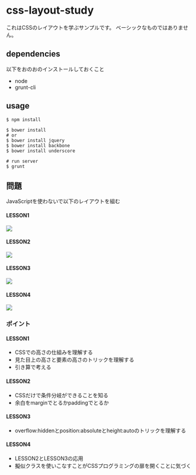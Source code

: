 css-layout-study
================

これはCSSのレイアウトを学ぶサンプルです。
ベーシックなものではありません。

## dependencies

以下をおのおのインストールしておくこと

- node
- grunt-cli

## usage 
```
$ npm install

$ bower install
# or
$ bower install jquery
$ bower install backbone
$ bower install underscore

# run server
$ grunt
```

## 問題

JavaScriptを使わないで以下のレイアウトを組む

#### LESSON1

![](https://raw.github.com/mosson/css-layout-study/solve/src/lesson1/lesson1.gif)

#### LESSON2

![](https://raw.github.com/mosson/css-layout-study/solve/src/lesson2/lesson2.gif)

#### LESSON3

![](https://raw.github.com/mosson/css-layout-study/solve/src/lesson3/lesson3.gif)

#### LESSON4

![](https://raw.github.com/mosson/css-layout-study/solve/src/lesson4/lesson4.gif)

### ポイント

#### LESSON1

- CSSでの高さの仕組みを理解する
- 見た目上の高さと要素の高さのトリックを理解する
- 引き算で考える

#### LESSON2

- CSSだけで条件分岐ができることを知る
- 余白をmarginでとるかpaddingでとるか

#### LESSON3

- overflow:hiddenとposition:absoluteとheight:autoのトリックを理解する

#### LESSON4

- LESSON2とLESSON3の応用
- 擬似クラスを使いこなすことがCSSプログラミングの扉を開くことに気づく